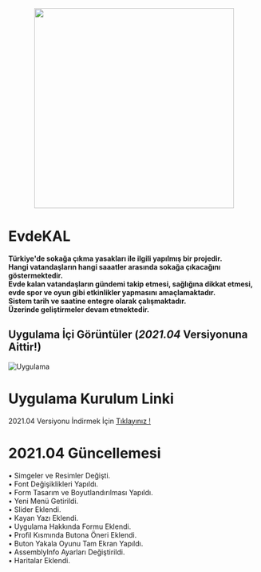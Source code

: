 <div align="center">
<img src="https://i.hizliresim.com/XeAfG6.png" width=400px>
</div>

# EvdeKAL
**Türkiye'de sokağa çıkma yasakları ile ilgili yapılmış bir projedir.<br>
Hangi vatandaşların hangi saaatler arasında sokağa çıkacağını göstermektedir.<br>
Evde kalan vatandaşların gündemi takip etmesi, sağlığına dikkat etmesi, evde spor ve oyun gibi etkinlikler yapmasını amaçlamaktadır.<br>
Sistem tarih ve saatine entegre olarak çalışmaktadır.<br>
Üzerinde geliştirmeler devam etmektedir.**

## Uygulama İçi Görüntüler (*2021.04* Versiyonuna Aittir!)
![Uygulama](https://i.hizliresim.com/BhgH2j.png)

# Uygulama Kurulum Linki
2021.04 Versiyonu İndirmek İçin [Tıklayınız !](https://drive.google.com/file/d/1d-KjbVAISuuSIFpDxGBihro_HwDfmWkK/view?usp=sharing)<br>

# 2021.04 Güncellemesi
• Simgeler ve Resimler Değişti.<br>
• Font Değişiklikleri Yapıldı.<br>
• Form Tasarım ve Boyutlandırılması Yapıldı.<br>
• Yeni Menü Getirildi.<br>
• Slider Eklendi.<br>
• Kayan Yazı Eklendi.<br>
• Uygulama Hakkında Formu Eklendi.<br>
• Profil Kısmında Butona Öneri Eklendi.<br>
• Buton Yakala Oyunu Tam Ekran Yapıldı.<br>
• AssemblyInfo Ayarları Değiştirildi.<br>
• Haritalar Eklendi.
